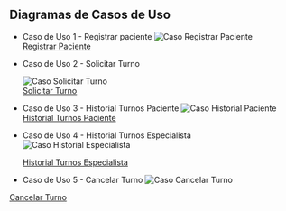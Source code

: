 ## Diagramas de Casos de Uso

* Caso de Uso 1 - Registrar paciente
  ![Caso Registrar Paciente](https://github.com/user-attachments/assets/10173fd1-0cd0-4a0f-9e71-8524c6264515)  
  [Registrar Paciente](https://drive.google.com/file/d/14PiM3olH-isFje4fIx43CXO_Jd93CFk6/view?usp=sharing)  

* Caso de Uso 2 - Solicitar Turno  

  ![Caso Solicitar Turno](https://github.com/user-attachments/assets/a196726b-e5a1-411e-91ef-cbc51c99f45e)  
  [Solicitar Turno](https://drive.google.com/file/d/1TEHt_hNyMGmfRI__DRzqqOsh9-6KcJ0K/view?usp=sharing)    

* Caso de Uso 3 - Historial Turnos Paciente
  ![Caso Historial Paciente](https://github.com/user-attachments/assets/440ad376-de75-4a50-9df0-d195e8325ac7)
   [Historial Turnos Paciente](https://drive.google.com/file/d/1jfI7F_JYBzHeBArVWPzEVBiGFDfOdw8d/view?usp=sharing)

* Caso de Uso 4 - Historial Turnos Especialista
  ![Caso Historial Especialista](https://github.com/user-attachments/assets/a6fcaa74-0b7a-49e6-9ab6-ef202c495095)
  
  [Historial Turnos Especialista](https://drive.google.com/file/d/1Fd7EW2Wv0yzs3-IfTqUsbj38rKto9nyx/view?usp=sharing)
* Caso de Uso 5 - Cancelar Turno
  ![Caso Cancelar Turno](https://github.com/user-attachments/assets/3febd67f-6eae-499a-823a-19324191c1b8)
  
 [Cancelar Turno](https://drive.google.com/file/d/1MM-_3q9_Fl9HAq4J0jQ_5omsgHcM42d1/view?usp=sharing)
